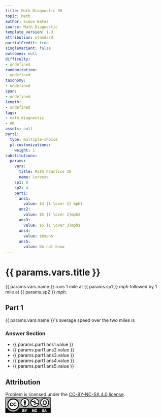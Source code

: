 ```yaml
---
title: Math Diagnostic 30
topic: Math
author: Simon Bates
source: Math Diagnostic
template_version: 1.3
attribution: standard
partialCredit: true
singleVariant: false
outcomes: null
difficulty:
- undefined
randomization:
- undefined
taxonomy:
- undefined
span:
- undefined
length:
- undefined
tags:
- math_diagnostic
- AK
assets: null
part1:
  type: multiple-choice
  pl-customizations:
    weight: 1
substitutions:
  params:
    vars:
      title: Math Practice 30
      name: Lorenzo
    sp1: 8
    sp2: 4
    part1:
      ans1:
        value: $4 {1 \over 2} mph$
      ans2:
        value: $5 {1 \over 2}mph$
      ans3:
        value: $5 {1 \over 3}mph$
      ans4:
        value: $6mph$
      ans5:
        value: Do not know
---
```

# {{ params.vars.title }}
{{ params.vars.name }} runs 1 mile at {{ params.sp1 }} $mph$ followed by 1 mile at {{ params.sp2 }} $mph$.

## Part 1

{{ params.vars.name }}'s average speed over the two miles is

### Answer Section

- {{ params.part1.ans1.value }}
- {{ params.part1.ans2.value }}
- {{ params.part1.ans3.value }}
- {{ params.part1.ans4.value }}
- {{ params.part1.ans5.value }}

## Attribution

Problem is licensed under the [CC-BY-NC-SA 4.0 license](https://creativecommons.org/licenses/by-nc-sa/4.0/).<br> ![The Creative Commons 4.0 license requiring attribution-BY, non-commercial-NC, and share-alike-SA license.](https://raw.githubusercontent.com/firasm/bits/master/by-nc-sa.png)
